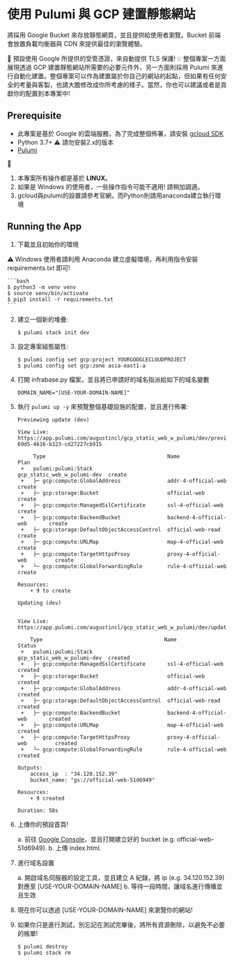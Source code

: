 # 使用 Pulumi 與 GCP 建置靜態網站 

將採用 Google Bucket 來存放靜態網頁，並且提供給使用者瀏覽。Bucket 前端會放置負載均衡器與 CDN 來提供最佳的瀏覽體驗。

:triangular_flag_on_post: 預設使用 Google 所提供的受管憑證，來自動提供 TLS 保護!
:bulb: 整個專案一方面展現透過 GCP 建置靜態網站所需要的必要元件外，另一方面則採用 Pulumi 來進行自動化建置。整個專案可以作為建置屬於你自己的網站的起點，但如果有任何安全的考量與客製，也請大膽修改成你所考慮的樣子。當然，你也可以建議或者是貢獻你的配置到本專案中!

## Prerequisite

* 此專案是基於 Google 的雲端服務，為了完成整個佈署，請安裝 [gcloud SDK](https://cloud.google.com/sdk/docs/install#deb)
* Python 3.7+ :warning: 請勿安裝2.x的版本
* [Pulumi](https://www.pulumi.com/docs/get-started/install/)

:mega: 
1. 本專案所有操作都是基於 **LINUX**。
2. 如果是 Windows 的使用者，一些操作指令可能不適用! 請稍加調適。
3. gcloud與pulumi的設置請參考官網，而Python則請用anaconda建立執行環境

## Running the App

1. 下載並且初始你的環境

:warning: 
Windows 使用者請利用 Anaconda 建立虛擬環境，再利用指令安裝 requirements.txt 即可!

    ```bash
    $ python3 -m venv venv
    $ source venv/bin/activate
    $ pip3 install -r requirements.txt
    ```
    
2.  建立一個新的堆疊:

    ```
    $ pulumi stack init dev
    ```

3.  設定專案組態屬性:

    ```
    $ pulumi config set gcp:project YOURGOOGLECLOUDPROJECT
    $ pulumi config set gcp:zone asia-east1-a
    ```

4.  打開 infrabase.py 檔案，並且將已申請好的域名指派給如下的域名變數

    ```
    DOMAIN_NAME="[USE-YOUR-DOMAIN-NAME]" 
    ```

5.  執行 `pulumi up -y` 來預覽整個基礎設施的配置，並且進行佈署:

    ``` 
    Previewing update (dev)

    View Live: https://app.pulumi.com/augustincl/gcp_static_web_w_pulumi/dev/previews/0c5ef742-69d5-4616-b323-cd27227cb915

         Type                                       Name                         Plan       
     +   pulumi:pulumi:Stack                        gcp_static_web_w_pulumi-dev  create     
     +   ├─ gcp:compute:GlobalAddress               addr-4-official-web          create     
     +   ├─ gcp:storage:Bucket                      official-web                 create     
     +   ├─ gcp:compute:ManagedSslCertificate       ssl-4-official-web           create     
     +   ├─ gcp:compute:BackendBucket               backend-4-official-web       create     
     +   ├─ gcp:storage:DefaultObjectAccessControl  official-web-read            create     
     +   ├─ gcp:compute:URLMap                      map-4-official-web           create     
     +   ├─ gcp:compute:TargetHttpsProxy            proxy-4-official-web         create     
     +   └─ gcp:compute:GlobalForwardingRule        rule-4-official-web          create     
 
    Resources:
        + 9 to create

    Updating (dev)


    View Live: https://app.pulumi.com/augustincl/gcp_static_web_w_pulumi/dev/updates/1

        Type                                       Name                         Status      
     +   pulumi:pulumi:Stack                        gcp_static_web_w_pulumi-dev  created     
     +   ├─ gcp:compute:ManagedSslCertificate       ssl-4-official-web           created     
     +   ├─ gcp:storage:Bucket                      official-web                 created     
     +   ├─ gcp:compute:GlobalAddress               addr-4-official-web          created     
     +   ├─ gcp:storage:DefaultObjectAccessControl  official-web-read            created     
     +   ├─ gcp:compute:BackendBucket               backend-4-official-web       created     
     +   ├─ gcp:compute:URLMap                      map-4-official-web           created     
     +   ├─ gcp:compute:TargetHttpsProxy            proxy-4-official-web         created     
     +   └─ gcp:compute:GlobalForwardingRule        rule-4-official-web          created     
 
    Outputs:
        access_ip  : "34.120.152.39"
        bucket_name: "gs://official-web-51d6949"

    Resources:
        + 9 created

    Duration: 58s
    ```

6.  上傳你的預設首頁!
    
    a. 前往 [Google Console](https://console.cloud.google.com/)，並且打開建立好的 bucket (e.g. official-web-51d6949).
    b. 上傳 index.html.

7.  進行域名設置

    a. 開啟域名伺服器的設定工具，並且建立 A 紀錄，將 ip (e.g. 34.120.152.39) 對應至 [USE-YOUR-DOMAIN-NAME]
    b. 等待一段時間，讓域名進行傳播並且生效

8. 現在你可以透過 [USE-YOUR-DOMAIN-NAME] 來瀏覽你的網站!

9. 如果你只是進行測試，別忘記在測試完畢後，將所有資源刪除，以避免不必要的帳單!

    ```
    $ pulumi destroy
    $ pulumi stack rm
    ```
